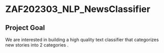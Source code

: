 # ZAF202303_NLP_NewsClassifier

## Project Goal

We are interested in building a high quality text classifier that categorizes new stories into 2 categories .
